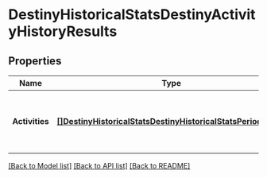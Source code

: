 # DestinyHistoricalStatsDestinyActivityHistoryResults

## Properties
Name | Type | Description | Notes
------------ | ------------- | ------------- | -------------
**Activities** | [**[]DestinyHistoricalStatsDestinyHistoricalStatsPeriodGroup**](Destiny.HistoricalStats.DestinyHistoricalStatsPeriodGroup.md) | List of activities, the most recent activity first. | [optional] [default to null]

[[Back to Model list]](../README.md#documentation-for-models) [[Back to API list]](../README.md#documentation-for-api-endpoints) [[Back to README]](../README.md)


